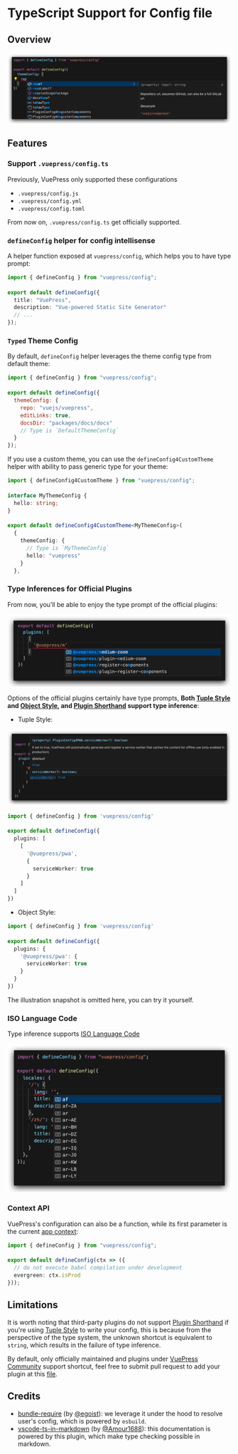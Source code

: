 # TypeScript Support for Config file

## Overview

![](./assets/1.9-overview.png)

## Features

### Support `.vuepress/config.ts`

Previously, VuePress only supported these configurations

- `.vuepress/config.js`
- `.vuepress/config.yml`
- `.vuepress/config.toml`

From now on, `.vuepress/config.ts` get officially supported.

### `defineConfig` helper for config intellisense

A helper function exposed at `vuepress/config`, which helps you to have type prompt:

```ts
import { defineConfig } from "vuepress/config";

export default defineConfig({
  title: "VuePress",
  description: "Vue-powered Static Site Generator"
  // ...
});
```

### `Typed` Theme Config

By default, `defineConfig` helper leverages the theme config type from default theme:

```js
import { defineConfig } from "vuepress/config";

export default defineConfig({
  themeConfig: {
    repo: "vuejs/vuepress",
    editLinks: true,
    docsDir: "packages/docs/docs"
    // Type is `DefaultThemeConfig`
  }
});
```

If you use a custom theme, you can use the `defineConfig4CustomTheme` helper with ability to pass generic type for your theme:

```ts
import { defineConfig4CustomTheme } from "vuepress/config";

interface MyThemeConfig {
  hello: string;
}

export default defineConfig4CustomTheme<MyThemeConfig>(
  {
    themeConfig: {
      // Type is `MyThemeConfig`
      hello: "vuepress"
    }
  },
```

### Type Inferences for Official Plugins

From now, you’ll be able to enjoy the type prompt of the official plugins:

![](./assets/1.9-official-plugin-tuple-usage.png)

Options of the official plugins certainly have type prompts, **Both [Tuple Style](https://vuepress.vuejs.org/plugin/using-a-plugin.html#plugin-options) and [Object Style](https://vuepress.vuejs.org/plugin/using-a-plugin.html#plugin-options), and [Plugin Shorthand](https://vuepress.vuejs.org/plugin/using-a-plugin.html#plugin-shorthand) support type inference**:

- Tuple Style:

![](./assets/1.9-official-plugin-options.png)

```ts
import { defineConfig } from 'vuepress/config'

export default defineConfig({
  plugins: [
    [
      '@vuepress/pwa',
      {
        serviceWorker: true
      }
    ]
  ]
})
```

- Object Style:

```ts
import { defineConfig } from 'vuepress/config'

export default defineConfig({
  plugins: {
    '@vuepress/pwa': {
      serviceWorker: true
    }
  }
})
```

The illustration snapshot is omitted here, you can try it yourself.


### ISO Language Code

Type inference supports [ISO Language Code](http://www.lingoes.net/en/translator/langcode.htm)

![](./assets/1.9-lang.png)


### Context API

VuePress's configuration can also be a function, while its first parameter is the current [app context](https://vuepress.vuejs.org/plugin/context-api.html#context-api):

```ts
import { defineConfig } from "vuepress/config";

export default defineConfig(ctx => ({
  // do not execute babel compilation under development
  evergreen: ctx.isProd
}));
```

## Limitations

It is worth noting that third-party plugins do not support [Plugin Shorthand](https://vuepress.vuejs.org/plugin/using-a-plugin.html#plugin-shorthand) if you're using [Tuple Style](https://vuepress.vuejs.org/plugin/using-a-plugin.html#plugin-options) to write your config, this is because from the perspective of the type system, the unknown shortcut is equivalent to `string`, which results in the failure of type inference.

By default, only officially maintained and plugins under [VuePress Community](https://vuepress-community.netlify.app/en/) support shortcut, feel free to submit pull request to add your plugin at this [file](https://github.com/vuejs/vuepress/blob/master/packages/vuepress/types/third-party-plugins.ts).



## Credits

- [bundle-require](https://github.com/egoist/bundle-require) (by [@egoist](https://github.com/egoist)): we leverage it under the hood to resolve user's config, which is powered by `esbuild`.
- [vscode-ts-in-markdown](https://github.com/Amour1688/vscode-ts-in-markdown) (by [@Amour1688](https://github.com/Amour1688)): this documentation is powered by this plugin, which make type checking possible in markdown.
